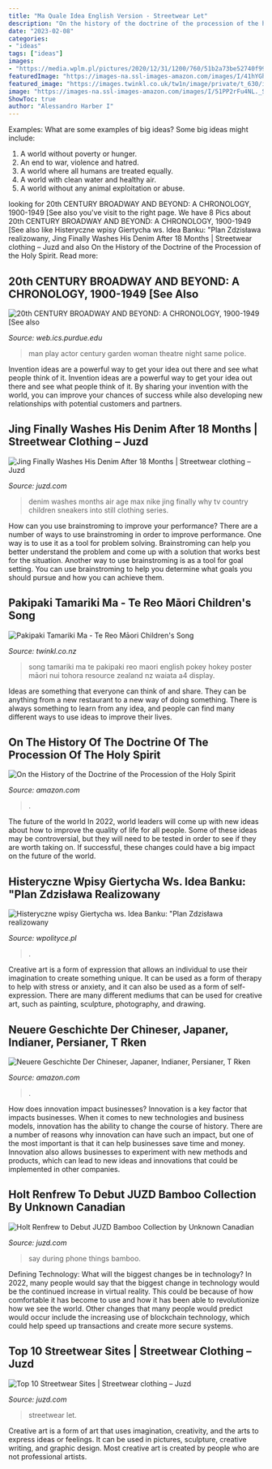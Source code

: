 ```yaml
---
title: "Ma Quale Idea English Version - Streetwear Let"
description: "On the history of the doctrine of the procession of the holy spirit"
date: "2023-02-08"
categories:
- "ideas"
tags: ["ideas"]
images:
- "https://media.wplm.pl/pictures/2020/12/31/1200/760/51b2a73be52740f99baf772e168ca844.jpeg"
featuredImage: "https://images-na.ssl-images-amazon.com/images/I/41hYGheos0L._SY291_BO1,204,203,200_QL40_.jpg"
featured_image: "https://images.twinkl.co.uk/tw1n/image/private/t_630/image_repo/1e/7e/nz-mfl-4-te-reo-maori-pakipaki-tamariki-ma-song-ver-1.jpg"
image: "https://images-na.ssl-images-amazon.com/images/I/51PP2rFu4NL._SX218_BO1,204,203,200_QL40_.jpg"
ShowToc: true
author: "Alessandro Harber I"
---
```



Examples: What are some examples of big ideas?
Some big ideas might include: 
1. A world without poverty or hunger.
2. An end to war, violence and hatred.
3. A world where all humans are treated equally.
4. A world with clean water and healthy air.
5. A world without any animal exploitation or abuse.

	

		
looking for 20th CENTURY BROADWAY AND BEYOND: A CHRONOLOGY, 1900-1949 [See also you've visit to the right page. We have 8 Pics about 20th CENTURY BROADWAY AND BEYOND: A CHRONOLOGY, 1900-1949 [See also like Histeryczne wpisy Giertycha ws. Idea Banku: &quot;Plan Zdzisława realizowany, Jing Finally Washes His Denim After 18 Months | Streetwear clothing – Juzd and also On the History of the Doctrine of the Procession of the Holy Spirit. Read more:
		
    
## 20th CENTURY BROADWAY AND BEYOND: A CHRONOLOGY, 1900-1949 [See Also

<img loading=lazy src="https://web.ics.purdue.edu/~fliotsos/b/b/1900-1949_files/LayeredPaper_04.jpg" onerror="this.onerror=null;this.src='https://tse2.mm.bing.net/th?id=OIP.NMFdyMl6MhCpFjB_WtfxwQHaCf&amp;pid=15.1';" alt="20th CENTURY BROADWAY AND BEYOND: A CHRONOLOGY, 1900-1949 [See also">

_Source: web.ics.purdue.edu_

>man play actor century garden woman theatre night same police. 

	

Invention ideas are a powerful way to get your idea out there and see what people think of it.
Invention ideas are a powerful way to get your idea out there and see what people think of it. By sharing your invention with the world, you can improve your chances of success while also developing new relationships with potential customers and partners.

    
## Jing Finally Washes His Denim After 18 Months | Streetwear Clothing – Juzd

<img loading=lazy src="http://2.bp.blogspot.com/_k8ZSlgZUqmE/S0-XPw75dDI/AAAAAAAAAEM/lzN6ODmfhbc/s400/4.JPG" onerror="this.onerror=null;this.src='https://tse4.mm.bing.net/th?id=OIP.TerdGH2MOsRuyNlv_k9gDwAAAA&amp;pid=15.1';" alt="Jing Finally Washes His Denim After 18 Months | Streetwear clothing – Juzd">

_Source: juzd.com_

>denim washes months air age max nike jing finally why tv country children sneakers into still clothing series. 

	

How can you use brainstroming to improve your performance?
There are a number of ways to use brainstroming in order to improve performance. One way is to use it as a tool for problem solving. Brainstroming can help you better understand the problem and come up with a solution that works best for the situation. Another way to use brainstroming is as a tool for goal setting. You can use brainstroming to help you determine what goals you should pursue and how you can achieve them.

    
## Pakipaki Tamariki Ma - Te Reo Māori Children&#039;s Song

<img loading=lazy src="https://images.twinkl.co.uk/tw1n/image/private/t_630/image_repo/1e/7e/nz-mfl-4-te-reo-maori-pakipaki-tamariki-ma-song-ver-1.jpg" onerror="this.onerror=null;this.src='https://tse3.mm.bing.net/th?id=OIP.ASHY7hcW6jTs_Q93X_FifAFhCw&amp;pid=15.1';" alt="Pakipaki Tamariki Ma - Te Reo Māori Children&#039;s Song">

_Source: twinkl.co.nz_

>song tamariki ma te pakipaki reo maori english pokey hokey poster māori nui tohora resource zealand nz waiata a4 display. 

	

Ideas are something that everyone can think of and share. They can be anything from a new restaurant to a new way of doing something. There is always something to learn from any idea, and people can find many different ways to use ideas to improve their lives.

    
## On The History Of The Doctrine Of The Procession Of The Holy Spirit

<img loading=lazy src="https://images-na.ssl-images-amazon.com/images/I/41hYGheos0L._SY291_BO1,204,203,200_QL40_.jpg" onerror="this.onerror=null;this.src='https://tse2.mm.bing.net/th?id=OIP.rEu2Xd57DruSsH9a9AeZbQAAAA&amp;pid=15.1';" alt="On the History of the Doctrine of the Procession of the Holy Spirit">

_Source: amazon.com_

>. 

	

The future of the world
In 2022, world leaders will come up with new ideas about how to improve the quality of life for all people. Some of these ideas may be controversial, but they will need to be tested in order to see if they are worth taking on. If successful, these changes could have a big impact on the future of the world.

    
## Histeryczne Wpisy Giertycha Ws. Idea Banku: &quot;Plan Zdzisława Realizowany

<img loading=lazy src="https://media.wplm.pl/pictures/2020/12/31/1200/760/51b2a73be52740f99baf772e168ca844.jpeg" onerror="this.onerror=null;this.src='https://tse4.mm.bing.net/th?id=OIP.hXHttLIVDnYVXQqgCLcEKAHaEs&amp;pid=15.1';" alt="Histeryczne wpisy Giertycha ws. Idea Banku: &quot;Plan Zdzisława realizowany">

_Source: wpolityce.pl_

>. 

	

Creative art is a form of expression that allows an individual to use their imagination to create something unique. It can be used as a form of therapy to help with stress or anxiety, and it can also be used as a form of self-expression. There are many different mediums that can be used for creative art, such as painting, sculpture, photography, and drawing.

    
## Neuere Geschichte Der Chineser, Japaner, Indianer, Persianer, T Rken

<img loading=lazy src="https://images-na.ssl-images-amazon.com/images/I/51PP2rFu4NL._SX218_BO1,204,203,200_QL40_.jpg" onerror="this.onerror=null;this.src='https://tse3.mm.bing.net/th?id=OIP.5MuJDA9wZ9D_9NXRBYvOzAAAAA&amp;pid=15.1';" alt="Neuere Geschichte Der Chineser, Japaner, Indianer, Persianer, T Rken">

_Source: amazon.com_

>. 

	

How does innovation impact businesses?
Innovation is a key factor that impacts businesses. When it comes to new technologies and business models, innovation has the ability to change the course of history. There are a number of reasons why innovation can have such an impact, but one of the most important is that it can help businesses save time and money. Innovation also allows businesses to experiment with new methods and products, which can lead to new ideas and innovations that could be implemented in other companies.

    
## Holt Renfrew To Debut JUZD Bamboo Collection By Unknown Canadian

<img loading=lazy src="http://2.bp.blogspot.com/_O96JA2G5zFY/SH9dmzYJzKI/AAAAAAAAAKA/X5aR8ANShfw/s400/juzd-holts-logo.gif" onerror="this.onerror=null;this.src='https://tse3.mm.bing.net/th?id=OIP.MyoZmHd7eabVdHstElqO2wAAAA&amp;pid=15.1';" alt="Holt Renfrew to Debut JUZD Bamboo Collection by Unknown Canadian">

_Source: juzd.com_

>say during phone things bamboo. 

	

Defining Technology: What will the biggest changes be in technology?
In 2022, many people would say that the biggest change in technology would be the continued increase in virtual reality. This could be because of how comfortable it has become to use and how it has been able to revolutionize how we see the world. Other changes that many people would predict would occur include the increasing use of blockchain technology, which could help speed up transactions and create more secure systems.

    
## Top 10 Streetwear Sites | Streetwear Clothing – Juzd

<img loading=lazy src="http://2.bp.blogspot.com/_TQGv9z56Xts/SzFO-gCc8eI/AAAAAAAAAds/Jpd5Hs0woYY/s400/osaka-streetwear-site.jpg" onerror="this.onerror=null;this.src='https://tse1.mm.bing.net/th?id=OIP.1w8biRGrJbGAHNS4g5p2lQAAAA&amp;pid=15.1';" alt="Top 10 Streetwear Sites | Streetwear clothing – Juzd">

_Source: juzd.com_

>streetwear let. 

	

Creative art is a form of art that uses imagination, creativity, and the arts to express ideas or feelings. It can be used in pictures, sculpture, creative writing, and graphic design. Most creative art is created by people who are not professional artists.


